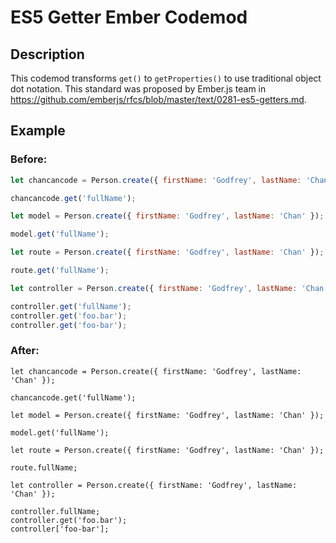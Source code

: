 # ES5 Getter Ember Codemod

## Description

This codemod transforms `get()` to `getProperties()` to use traditional object dot notation. This standard was proposed by Ember.js team in https://github.com/emberjs/rfcs/blob/master/text/0281-es5-getters.md.

## Example

### Before:

```jsx
let chancancode = Person.create({ firstName: 'Godfrey', lastName: 'Chan' });

chancancode.get('fullName');

let model = Person.create({ firstName: 'Godfrey', lastName: 'Chan' });

model.get('fullName');

let route = Person.create({ firstName: 'Godfrey', lastName: 'Chan' });

route.get('fullName');

let controller = Person.create({ firstName: 'Godfrey', lastName: 'Chan' });

controller.get('fullName');
controller.get('foo.bar');
controller.get('foo-bar');
```

### After:

```tsx
let chancancode = Person.create({ firstName: 'Godfrey', lastName: 'Chan' });

chancancode.get('fullName');

let model = Person.create({ firstName: 'Godfrey', lastName: 'Chan' });

model.get('fullName');

let route = Person.create({ firstName: 'Godfrey', lastName: 'Chan' });

route.fullName;

let controller = Person.create({ firstName: 'Godfrey', lastName: 'Chan' });

controller.fullName;
controller.get('foo.bar');
controller['foo-bar'];
```
